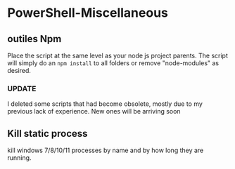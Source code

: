 # PowerShell-Miscellaneous

## outiles Npm
Place the script at the same level as your node js project parents.
The script will simply do an `npm install` to all folders or remove "node-modules" as desired.

### UPDATE
I deleted some scripts that had become obsolete, mostly due to my previous lack of experience. New ones will be arriving soon

## Kill static process
kill windows 7/8/10/11 processes by name and by how long they are running.
